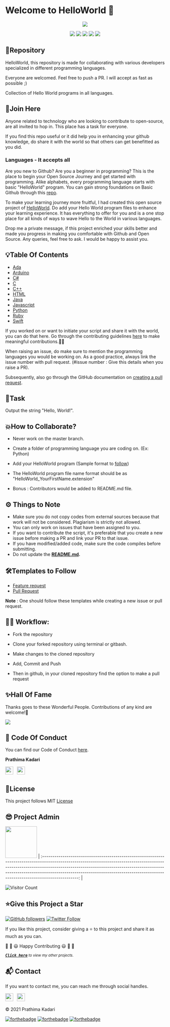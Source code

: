 # Welcome to HelloWorld 👋

<p align="center">
<img src="https://github.com/prathimacode-hub/prathimacode-hub/blob/main/CoverPhotos/HelloWorld.png"></a>
</p>
<p align="center">
<a href="https://github.com/prathimacode-hub"><img src="https://img.shields.io/badge/PRs-welcome-brightgreen.svg?style=flat&logo=github"></a> 
<a href="https://github.com/prathimacode-hub"><img src="https://img.shields.io/badge/Open%20Source-%F0%9F%A4%8D-Green"></a> 
<a href="https://github.com/prathimacode-hub"><img src="https://img.shields.io/static/v1.svg?label=Contributions&message=Welcome&color=0059b3&style=flat-square"></a>
<a href="https://github.com/prathimacode-hub/HelloWorld/graphs/contributors"><img src="https://img.shields.io/github/contributors-anon/prathimacode-hub/HelloWorld"></a>
<a href="https://github.com/prathimacode-hub"><img src="https://img.shields.io/maintenance/yes/2021"></a>
</p> 


<h2> 📌Repository</h2>

HelloWorld, this repository is made for collaborating with various developers specialized in different programming languages.

Everyone are welcomed. Feel free to push a PR. I will accept as fast as possible ;)

Collection of Hello World programs in all languages.


<h2> 🙌Join Here</h2>

Anyone related to technology who are looking to contribute to open-source, are all invited to hop in. This place has a task for everyone.

If you find this repo useful or it did help you in enhancing your github knowledge, do share it with the world so that others can get benefitted as you did.  

<h3> Languages - It accepts all </h3>

Are you new to Github? Are you a beginner in programming? This is the place to begin your Open Source Journey and get started with programming. Alike alphabets, every programming language starts with basic "HelloWorld" program. You can gain strong foundations on Basic Github through this [repo](https://github.com/prathimacode-hub).

To make your learning journey more fruitful, I had created this open source project of [HelloWorld](https://github.com/prathimacode-hub/HelloWorld). Do add your Hello World program files to enhance your learning experience. It has everything to offer for you and is a one stop place for all kinds of ways to wave Hello to the World in various languages.

Drop me a private message, if this project enriched your skills better and made you progress in making you comfortable with Github and Open Source. Any queries, feel free to ask. I would be happy to assist you.


<h2> 💡Table Of Contents</h2>

- [Ada](https://github.com/prathimacode-hub/HelloWorld/tree/main/Ada)
- [Arduino](https://github.com/prathimacode-hub/HelloWorld/tree/main/Arduino)
- [C#](https://github.com/prathimacode-hub/HelloWorld/tree/main/C%23)
- [C](https://github.com/prathimacode-hub/HelloWorld/tree/main/C)
- [C++](https://github.com/prathimacode-hub/HelloWorld/tree/main/C%2B%2B)
- [HTML](https://github.com/prathimacode-hub/HelloWorld/tree/main/HTML)
- [Java](https://github.com/prathimacode-hub/HelloWorld/tree/main/Java)
- [Javascript](https://github.com/prathimacode-hub/HelloWorld/tree/main/JavaScript)
- [Python](https://github.com/prathimacode-hub/HelloWorld/tree/main/Python)
- [Ruby](https://github.com/prathimacode-hub/HelloWorld/tree/main/Ruby)
- [Swift](https://github.com/prathimacode-hub/HelloWorld/tree/main/Swift)

If you worked on or want to initiate your script and share it with the world, you can do that here. Go through the contributing guidelines [here](https://github.com/prathimacode-hub/HelloWorld/blob/main/CONTRIBUTING.md) to make meaningful contributions.👩‍💻

When raising an issue, do make sure to mention the programming languages you would be working on. As a good practice, always link the issue number with pull request. (#issue number : Give this details when you raise a PR).

Subsequently, also go through the GitHub documentation on [creating a pull request](https://help.github.com/en/github/collaborating-with-issues-and-pull-requests/creating-a-pull-request).


<h2>📌Task</h2>

Output the string "Hello, World!".


<h2>💥How to Collaborate?</h2>

- Never work on the master branch. 

- Create a folder of programming language you are coding on. (Ex: Python)

- Add your HelloWorld program (Sample format to [follow](https://github.com/prathimacode-hub/HelloWorld/blob/main/Arduino/HelloWorld_Prathima.ino))

- The HelloWorld program file name format should be as "HelloWorld_YourFirstName.extension"

- Bonus : Contributors would be added to README.md file.


<h2>⚙️ Things to Note</h2>

* Make sure you do not copy codes from external sources because that work will not be considered. Plagiarism is strictly not allowed.
* You can only work on issues that have been assigned to you.
* If you want to contribute the script, it's preferable that you create a new issue before making a PR and link your PR to that issue.
* If you have modified/added code, make sure the code compiles before submitting.
* Do not update the **[README.md](https://github.com/prathimacode-hub/HelloWorld/blob/main/README.md).**


<h2>🛠Templates to Follow</h2>

- [Feature request](https://github.com/prathimacode-hub/HelloWorld/blob/main/.github/issue_template/feature_request.md)
- [Pull Request](https://github.com/prathimacode-hub/HelloWorld/blob/main/.github/pullrequest_template.md)

**Note** : One should follow these templates while creating a new issue or pull request. 


<h2>👨‍💻 Workflow:</h2>

- Fork the repository

- Clone your forked repository using terminal or gitbash.

- Make changes to the cloned repository

- Add, Commit and Push

- Then in github, in your cloned repository find the option to make a pull request


<h2>✨Hall Of Fame</h2>   

Thanks goes to these Wonderful People. Contributions of any kind are welcome!🚀 

<!-- ALL-CONTRIBUTORS-LIST:START - Do not remove or modify this section -->
<!-- prettier-ignore-start -->
<!-- markdownlint-disable -->

<a href="https://github.com/prathimacode-hub/HelloWorld/graphs/contributors">
  <img src="https://contrib.rocks/image?repo=prathimacode-hub/HelloWorld" />
</a>

<!-- markdownlint-enable -->
<!-- prettier-ignore-end -->
<!-- ALL-CONTRIBUTORS-LIST:END -->


<h2>📜 Code Of Conduct</h2>

You can find our Code of Conduct [here](https://github.com/prathimacode-hub/HelloWorld/blob/main/CODE_OF_CONDUCT.md).


**Prathima Kadari**

<a href="https://twitter.com/prathimak88"><img src="https://upload.wikimedia.org/wikipedia/fr/thumb/c/c8/Twitter_Bird.svg/1200px-Twitter_Bird.svg.png" width="25"></img></a>&nbsp;&nbsp; <a href="https://www.linkedin.com/in/prathima-kadari/"><img src="https://www.felberpr.com/wp-content/uploads/linkedin-logo.png" width="25"></img></a>


<h2> 📝License</h2>

This project follows MIT [License](LICENSE)


<h2> 😎 Project Admin</h2>

<a href="https://github.com/prathimacode-hub"><img src="https://github.com/prathimacode-hub/prathimacode-hub/blob/main/Prathima%20updated%20profile%20pic.jpg" width=100px height=100px /></a>
| :------------------------------------------------------------------------------------------------------------------------------------------------------------------------------------------------------------------------------------------------------------------------------------------------------------------------------------------: |

![Visitor Count](https://profile-counter.glitch.me/{prathimacode-hub}/count.svg)


<h2>⭐Give this Project a Star</h2>

[![GitHub followers](https://img.shields.io/github/followers/prathimacode-hub.svg?label=Follow%20@prathimacode-hub&style=social)](https://github.com/prathimak88/)  [![Twitter Follow](https://img.shields.io/twitter/follow/prathimak88?style=social)](https://twitter.com/prathimak88)

If you like this project, consider giving a ⭐ to this project and share it as much as you can.

🎉 🎊 😃 Happy Contributing 😃 🎊 🎉

<sup><kbd>***[Click here](https://github.com/prathimacode-hub/prathimacode-hub/blob/main/PROJECTS.md)***</kbd> *to view my other projects.</sup>* <br>
</td>


<h2>📬 Contact</h2>

If you want to contact me, you can reach me through social handles.

<a href="https://twitter.com/prathimak88"><img src="https://upload.wikimedia.org/wikipedia/fr/thumb/c/c8/Twitter_Bird.svg/1200px-Twitter_Bird.svg.png" width="25"></img></a>&nbsp;&nbsp; <a href="https://www.linkedin.com/in/prathima-kadari/"><img src="https://www.felberpr.com/wp-content/uploads/linkedin-logo.png" width="25"></img></a>


© 2021 Prathima Kadari


[![forthebadge](https://forthebadge.com/images/badges/built-with-love.svg)](https://forthebadge.com) [![forthebadge](https://forthebadge.com/images/badges/built-by-developers.svg)](https://forthebadge.com) [![forthebadge](https://forthebadge.com/images/badges/built-with-swag.svg)](https://forthebadge.com)
